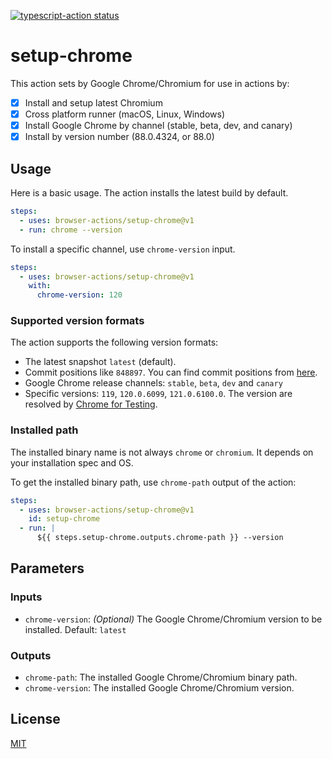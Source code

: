 <p>
  <a href="https://github.com/browser-actions/setup-chrome/actions"><img alt="typescript-action status" src="https://github.com/browser-actions/setup-chrome/workflows/build-test/badge.svg"></a>
</p>

# setup-chrome

This action sets by Google Chrome/Chromium for use in actions by:

- [X] Install and setup latest Chromium
- [X] Cross platform runner (macOS, Linux, Windows)
- [X] Install Google Chrome by channel (stable, beta, dev, and canary)
- [X] Install by version number (88.0.4324, or 88.0)

## Usage

Here is a basic usage.
The action installs the latest build by default.

```yaml
steps:
  - uses: browser-actions/setup-chrome@v1
  - run: chrome --version
```

To install a specific channel, use `chrome-version` input.

```yaml
steps:
  - uses: browser-actions/setup-chrome@v1
    with:
      chrome-version: 120
```

### Supported version formats

The action supports the following version formats:

- The latest snapshot `latest` (default).
- Commit positions like `848897`.  You can find commit positions from [here][snapshots].
- Google Chrome release channels: `stable`, `beta`, `dev` and `canary`
- Specific versions: `119`, `120.0.6099`, `121.0.6100.0`.  The version are resolved by [Chrome for Testing][].

[Chrome for Testing]: https://googlechromelabs.github.io/chrome-for-testing/

### Installed path

The installed binary name is not always `chrome` or `chromium`.
It depends on your installation spec and OS.

To get the installed binary path, use `chrome-path` output of the action:

```yaml
steps:
  - uses: browser-actions/setup-chrome@v1
    id: setup-chrome
  - run: |
      ${{ steps.setup-chrome.outputs.chrome-path }} --version
```

## Parameters

### Inputs

- `chrome-version`: *(Optional)* The Google Chrome/Chromium version to be installed.
  Default: `latest`

### Outputs

- `chrome-path`: The installed Google Chrome/Chromium binary path.
- `chrome-version`: The installed Google Chrome/Chromium version.

[snapshots]: https://commondatastorage.googleapis.com/chromium-browser-snapshots/index.html

## License

[MIT](LICENSE)
